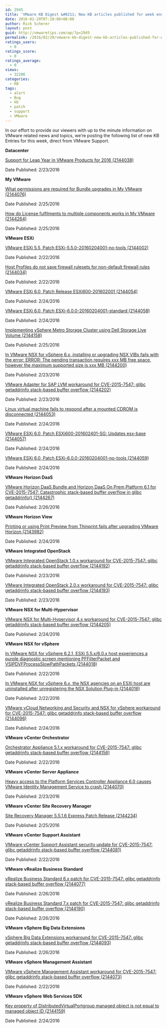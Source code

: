 ```yaml
---
id: 2945
title: 'VMware KB Digest &#8211; New KB articles published for week ending 2/27/16'
date: 2016-02-29T07:10:08+00:00
author: Rick Scherer
layout: post
guid: http://vmwaretips.com/wp/?p=2945
permalink: /2016/02/29/vmware-kb-digest-new-kb-articles-published-for-week-ending-22716/
ratings_users:
  - 0
ratings_score:
  - 0
ratings_average:
  - 0
views:
  - 32206
categories:
  - KB
tags:
  - alert
  - Bug
  - kb
  - patch
  - support
  - VMware
---
```

In our effort to provide our viewers with up to the minute information on VMware related news and topics, we&#8217;re posting the following list of new KB Entries for this week, direct from VMware Support.

<!--more-->

**Datacenter**
  
[Support for Leap Year in VMware Products for 2016 (2144038)](http://vmw.re/1OHVYBX)
  
Date Published: 2/23/2016

**My VMware**
  
[What permissions are required for Bundle upgrades in My VMware (2144076)](http://vmw.re/1Uu2Eeg)
  
Date Published: 2/25/2016
  
[How do License fulfilments to multiple components works in My VMware (2144264)](http://vmw.re/1OHVYC1)
  
Date Published: 2/25/2016

**VMware ESXi**
  
[VMware ESXi 5.5, Patch ESXi-5.5.0-20160204001-no-tools (2144002)](http://vmw.re/1Uu2Eei)
  
Date Published: 2/22/2016
  
[Host Profiles do not save firewall rulesets for non-default firewall rules (2144034)](http://vmw.re/1OHVYC3)
  
Date Published: 2/22/2016
  
[VMware ESXi 6.0, Patch Release ESXi600-201602001 (2144054)](http://vmw.re/1Uu2Eek)
  
Date Published: 2/24/2016
  
[VMware ESXi 6.0, Patch ESXi-6.0.0-20160204001-standard (2144058)](http://vmw.re/1OHVYC7)
  
Date Published: 2/24/2016
  
[Implementing vSphere Metro Storage Cluster using Dell Storage Live Volume (2144158)](http://vmw.re/1Uu2DqF)
  
Date Published: 2/25/2016
  
[In VMware NSX for vSphere 6.x, installing or upgrading NSX VIBs fails with the error: ERROR: The pending transaction requires xxx MB free space, however the maximum supported size is xxx MB (2144200)](http://vmw.re/1OHVYSm)
  
Date Published: 2/23/2016
  
[VMware Adapter for SAP LVM workaround for CVE-2015-7547: glibc getaddrinfo stack-based buffer overflow (2144202)](http://vmw.re/1Uu2DqH)
  
Date Published: 2/23/2016
  
[Linux virtual machine fails to respond after a mounted CDROM is disconnected (2144053)](http://vmw.re/1OHVYSt)
  
Date Published: 2/24/2016
  
[VMware ESXi 6.0, Patch ESXi600-201602401-SG: Updates esx-base (2144057)](http://vmw.re/1Uu2Een)
  
Date Published: 2/24/2016
  
[VMware ESXi 6.0, Patch ESXi-6.0.0-20160204001-no-tools (2144059)](http://vmw.re/1OHVYSw)
  
Date Published: 2/24/2016

**VMware Horizon DaaS**
  
[VMware Horizon DaaS Bundle and Horizon DaaS On Prem Platform 6.1 for CVE-2015-7547: Catastrophic stack-based buffer overflow in glibc getaddrinfo() (2144267)](http://vmw.re/1Uu2DqJ)
  
Date Published: 2/26/2016

**VMware Horizon View**
  
[Printing or using Print Preview from Thinprint fails after upgrading VMware Horizon (2143982)](http://vmw.re/1OHVWtI)
  
Date Published: 2/24/2016

**VMware Integrated OpenStack**
  
[VMware Integrated OpenStack 1.0.x workaround for CVE-2015-7547: glibc getaddrinfo stack-based buffer overflow (2144192)](http://vmw.re/1Uu2EuB)
  
Date Published: 2/23/2016
  
[VMware Integrated OpenStack 2.0.x workaround for CVE-2015-7547: glibc getaddrinfo stack-based buffer overflow (2144193)](http://vmw.re/1OHVWtK)
  
Date Published: 2/23/2016

**VMware NSX for Multi-Hypervisor**
  
[VMware NSX for Multi-Hypervisor 4.x workaround for CVE-2015-7547: glibc getaddrinfo stack-based buffer overflow (2144205)](http://vmw.re/1Uu2DqL)
  
Date Published: 2/24/2016

**VMware NSX for vSphere**
  
[In VMware NSX for vSphere 6.2.1, ESXi 5.5.x/6.0.x host experiences a purple diagnostic screen mentioning PFFilterPacket and VSIPDVFProcessSlowPathPackets (2144018)](http://vmw.re/1OHVWtO)
  
Date Published: 2/22/2016
  
[In VMware NSX for vSphere 6.x, the NSX agencies on an ESXi host are uninstalled after unregistering the NSX Solution Plug-in (2144016)](http://vmw.re/1Uu2EuF)
  
Date Published: 2/22/2016
  
[VMware vCloud Networking and Security and NSX for vSphere workaround for CVE-2015-7547: glibc getaddrinfo stack-based buffer overflow (2144096)](http://vmw.re/1OHVZ8Q)
  
Date Published: 2/24/2016

**VMware vCenter Orchestrator**
  
[Orchestrator Appliance 5.1.x workaround for CVE-2015-7547: glibc getaddrinfo stack-based buffer overflow (2144156)](http://vmw.re/1Uu2DqN)
  
Date Published: 2/22/2016

**VMware vCenter Server Appliance**
  
[Heavy access to the Platform Services Controller Appliance 6.0 causes VMware Identity Management Service to crash (2144070)](http://vmw.re/1OHVZ8U)
  
Date Published: 2/23/2016

**VMware vCenter Site Recovery Manager**
  
[Site Recovery Manager 5.5.1.6 Express Patch Release (2144234)](http://vmw.re/1Uu2DqP)
  
Date Published: 2/25/2016

**VMware vCenter Support Assistant**
  
[VMware vCenter Support Assistant security update for CVE-2015-7547: glibc getaddrinfo stack-based buffer overflow (2144081)](http://vmw.re/1OHVWtX)
  
Date Published: 2/22/2016

**VMware vRealize Business Standard**
  
[vRealize Business Standard 6.x patch for CVE-2015-7547: glibc getaddrinfo stack-based buffer overflow (2144077)](http://vmw.re/1Uu2EuH)
  
Date Published: 2/26/2016
  
[vRealize Business Standard 7.x patch for CVE-2015-7547: glibc getaddrinfo stack-based buffer overflow (2144190)](http://vmw.re/1OHVZ93)
  
Date Published: 2/26/2016

**VMware vSphere Big Data Extensions**
  
[vSphere Big Data Extensions workaround for CVE-2015-7547: glibc getaddrinfo stack-based buffer overflow (2144093)](http://vmw.re/1Uu2DH3)
  
Date Published: 2/26/2016

**VMware vSphere Management Assistant**
  
[VMware vSphere Management Assistant workaround for CVE-2015-7547: glibc getaddrinfo stack-based buffer overflow (2144073)](http://vmw.re/1OHVWKd)
  
Date Published: 2/22/2016

**VMware vSphere Web Services SDK**
  
[Key property of DistributedVirtualPortgroup managed object is not equal to managed object ID (2144159)](http://vmw.re/1Uu2DH5)
  
Date Published: 2/24/2016